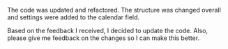 The code was updated and refactored.
The structure was changed overall and settings were added to the calendar field.

Based on the feedback I received, I decided to update the code. Also, please give me feedback on the changes so I can make this better.
